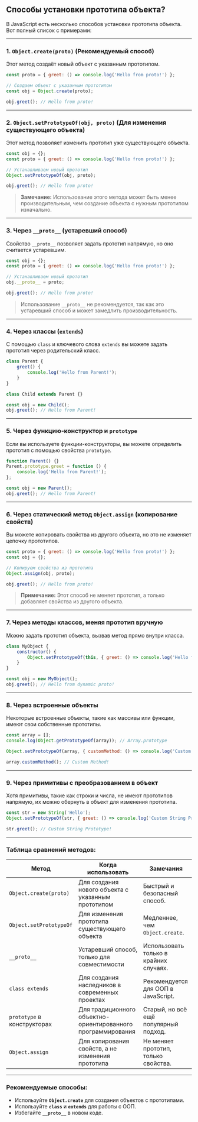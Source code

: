 ## Способы установки прототипа объeкта?

В JavaScript есть несколько способов установки прототипа объекта. Вот полный список с примерами:

---

### **1. `Object.create(proto)`** (Рекомендуемый способ)
Этот метод создаёт новый объект с указанным прототипом.

```javascript
const proto = { greet: () => console.log('Hello from proto!') };

// Создаем объект с указанным прототипом
const obj = Object.create(proto);

obj.greet(); // Hello from proto!
```

---

### **2. `Object.setPrototypeOf(obj, proto)`** (Для изменения существующего объекта)
Этот метод позволяет изменить прототип уже существующего объекта.

```javascript
const obj = {};
const proto = { greet: () => console.log('Hello from proto!') };

// Устанавливаем новый прототип
Object.setPrototypeOf(obj, proto);

obj.greet(); // Hello from proto!
```

> **Замечание:** Использование этого метода может быть менее производительным, чем создание объекта с нужным прототипом изначально.

---

### **3. Через `__proto__` (устаревший способ)**
Свойство `__proto__` позволяет задать прототип напрямую, но оно считается устаревшим.

```javascript
const obj = {};
const proto = { greet: () => console.log('Hello from proto!') };

// Устанавливаем новый прототип
obj.__proto__ = proto;

obj.greet(); // Hello from proto!
```

> Использование `__proto__` не рекомендуется, так как это устаревший способ и может замедлить производительность.

---

### **4. Через классы (`extends`)**
С помощью `class` и ключевого слова `extends` вы можете задать прототип через родительский класс.

```javascript
class Parent {
    greet() {
        console.log('Hello from Parent!');
    }
}

class Child extends Parent {}

const obj = new Child();
obj.greet(); // Hello from Parent!
```

---

### **5. Через функцию-конструктор и `prototype`**
Если вы используете функции-конструкторы, вы можете определить прототип с помощью свойства `prototype`.

```javascript
function Parent() {}
Parent.prototype.greet = function () {
    console.log('Hello from Parent!');
};

const obj = new Parent();
obj.greet(); // Hello from Parent!
```

---

### **6. Через статический метод `Object.assign` (копирование свойств)**
Вы можете копировать свойства из другого объекта, но это не изменяет цепочку прототипов.

```javascript
const proto = { greet: () => console.log('Hello from proto!') };
const obj = {};

// Копируем свойства из прототипа
Object.assign(obj, proto);

obj.greet(); // Hello from proto!
```

> **Примечание:** Этот способ не меняет прототип, а только добавляет свойства из другого объекта.

---

### **7. Через методы классов, меняя прототип вручную**
Можно задать прототип объекта, вызвав метод прямо внутри класса.

```javascript
class MyObject {
    constructor() {
        Object.setPrototypeOf(this, { greet: () => console.log('Hello from dynamic proto!') });
    }
}

const obj = new MyObject();
obj.greet(); // Hello from dynamic proto!
```

---

### **8. Через встроенные объекты**
Некоторые встроенные объекты, такие как массивы или функции, имеют свои собственные прототипы.

```javascript
const array = [];
console.log(Object.getPrototypeOf(array)); // Array.prototype

Object.setPrototypeOf(array, { customMethod: () => console.log('Custom Method!') });

array.customMethod(); // Custom Method!
```

---

### **9. Через примитивы с преобразованием в объект**
Хотя примитивы, такие как строки и числа, не имеют прототипов напрямую, их можно обернуть в объект для изменения прототипа.

```javascript
const str = new String('Hello');
Object.setPrototypeOf(str, { greet: () => console.log('Custom String Prototype!') });

str.greet(); // Custom String Prototype!
```

---

### Таблица сравнений методов:

| **Метод**                 | **Когда использовать**                                      | **Замечания**                             |
|---------------------------|-----------------------------------------------------------|-------------------------------------------|
| `Object.create(proto)`    | Для создания нового объекта с указанным прототипом         | Быстрый и безопасный способ.              |
| `Object.setPrototypeOf`   | Для изменения прототипа существующего объекта              | Медленнее, чем `Object.create`.           |
| `__proto__`               | Устаревший способ, только для совместимости                | Использовать только в крайних случаях.    |
| `class extends`           | Для создания наследников в современных проектах            | Рекомендуется для ООП в JavaScript.       |
| `prototype` в конструкторах | Для традиционного объектно-ориентированного программирования | Старый, но всё ещё популярный подход.     |
| `Object.assign`           | Для копирования свойств, а не изменения прототипа          | Не меняет прототип, только свойства.      |

---

### Рекомендуемые способы:
- Используйте **`Object.create`** для создания объектов с прототипами.
- Используйте **`class`** и **`extends`** для работы с ООП.
- Избегайте **`__proto__`** в новом коде.
